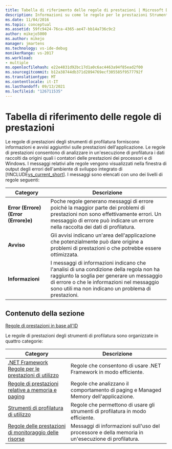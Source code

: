 ```yaml
---
title: Tabella di riferimento delle regole di prestazioni | Microsoft Docs
description: Informazioni su come le regole per le prestazioni Strumenti di profilatura forniscono avvisi e informazioni aggiuntive sulle prestazioni dell'applicazione.
ms.date: 11/04/2016
ms.topic: conceptual
ms.assetid: 59fc9424-76ca-4365-ae47-bb14a736c9c2
author: mikejo5000
ms.author: mikejo
manager: jmartens
ms.technology: vs-ide-debug
monikerRange: vs-2017
ms.workload:
- multiple
ms.openlocfilehash: e22e4831d92bc17d1a0c6ac4463a94f85ead2f00
ms.sourcegitcommit: b12a38744db371d2894769ecf305585f9577792f
ms.translationtype: MT
ms.contentlocale: it-IT
ms.lasthandoff: 09/13/2021
ms.locfileid: "126711535"
---
```

# <a name="performance-rules-reference"></a>Tabella di riferimento delle regole di prestazioni
Le regole di prestazioni degli strumenti di profilatura forniscono informazioni e avvisi aggiuntivi sulle prestazioni dell'applicazione. Le regole di prestazioni consentono di analizzare in un'esecuzione di profilatura i dati raccolti da origini quali i contatori delle prestazioni dei processori e di Windows. I messaggi relativi alle regole vengono visualizzati nella finestra di output degli errori dell'ambiente di sviluppo integrato di [!INCLUDE[vs_current_short](../code-quality/includes/vs_current_short_md.md)]. I messaggi sono elencati con uno dei livelli di regole seguenti:

|Category|Descrizione|
|-|-|
|**Error (Errore) (Error (Errore)e)**|Poche regole generano messaggi di errore poiché la maggior parte dei problemi di prestazioni non sono effettivamente errori. Un messaggio di errore può indicare un errore nella raccolta dei dati di profilatura.|
|**Avviso**|Gli avvisi indicano un'area dell'applicazione che potenzialmente può dare origine a problemi di prestazioni o che potrebbe essere ottimizzata.|
|**Informazioni**|I messaggi di informazioni indicano che l'analisi di una condizione della regola non ha raggiunto la soglia per generare un messaggio di errore o che le informazioni nel messaggio sono utili ma non indicano un problema di prestazioni.|

## <a name="in-this-section"></a>Contenuto della sezione

[Regole di prestazioni in base all'ID](../profiling/performance-rules-by-id.md)

Le regole di prestazioni degli strumenti di profilatura sono organizzate in quattro categorie:

|Category|Descrizione|
|-|-|
|[.NET Framework Regole per le prestazioni di utilizzo](../profiling/dotnet-framework-usage-performance-rules.md)|Regole che consentono di usare .NET Framework in modo efficiente.|
|[Regole di prestazioni relative a memoria e paging](../profiling/memory-and-paging-performance-rules.md)|Regole che analizzano il comportamento di paging e Managed Memory dell'applicazione.|
|[Strumenti di profilatura di utilizzo](../profiling/profiling-tools-usage-rules.md)|Regole che permettono di usare gli strumenti di profilatura in modo efficiente.|
|[Regole delle prestazioni di monitoraggio delle risorse](../profiling/resource-monitoring-performance-rules.md)|Messaggi di informazioni sull'uso del processore e della memoria in un'esecuzione di profilatura.|
